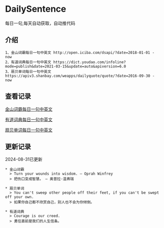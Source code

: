 # DailySentence

每日一句,每天自动获取，自动推代码

## 介绍

```
1、金山词霸每日一句中英文 http://open.iciba.com/dsapi/?date=2018-01-01 - now
2、有道词典每日一句中英文 https://dict.youdao.com/infoline?mode=publish&date=2021-03-15&update=auto&apiversion=6.0
3、扇贝单词每日一句中英文 https://apiv3.shanbay.com/weapps/dailyquote/quote/?date=2016-09-30 - now
```

## 查看记录

[金山词霸每日一句中英文](./data/iciba/)

[有道词典每日一句中英文](./data/youdao/)

[扇贝单词每日一句中英文](./data/shanbay/)

## 更新记录
2024-08-31已更新 
```
* 金山词霸
  > Turn your wounds into wisdom. — Oprah Winfrey
  > 把伤口变成智慧。 — 奥普拉·温弗瑞

* 扇贝单词
  > You can't sweep other people off their feet, if you can't be swept off your own.
  > 如果你自己都不欣赏自己，别人也不会为你倾倒。

* 有道词典
  > Courage is our creed.
  > 勇往直前是我们的人生信条。

```
